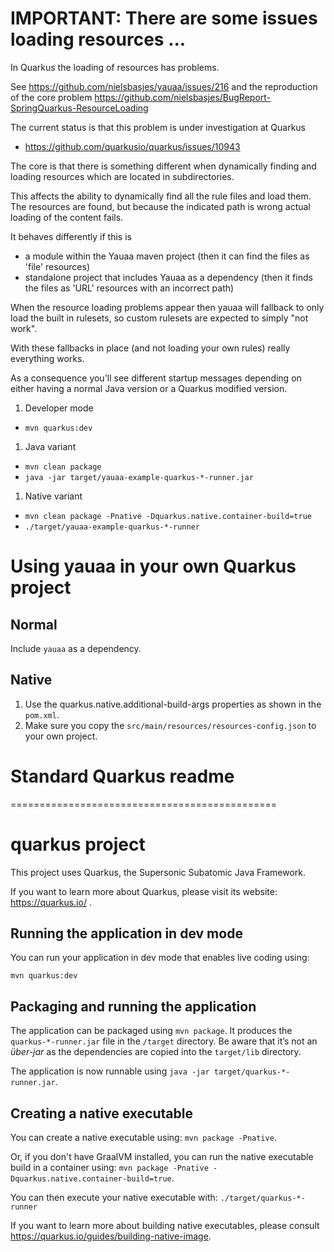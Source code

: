 # IMPORTANT: There are some issues loading resources ...
In Quarkus the loading of resources has problems.

See https://github.com/nielsbasjes/yauaa/issues/216 and the reproduction of
the core problem https://github.com/nielsbasjes/BugReport-SpringQuarkus-ResourceLoading

The current status is that this problem is under investigation at Quarkus
- https://github.com/quarkusio/quarkus/issues/10943

The core is that there is something different when dynamically finding and loading resources which are located in subdirectories.

This affects the ability to dynamically find all the rule files and load them.
The resources are found, but because the indicated path is wrong actual loading of the content fails.

It behaves differently if this is
- a module within the Yauaa maven project (then it can find the files as 'file' resources)
- standalone project that includes Yauaa as a dependency (then it finds the files as 'URL' resources with an incorrect path)

When the resource loading problems appear then yauaa will fallback to only load the built in rulesets, so custom rulesets are expected to simply "not work".

With these fallbacks in place (and not loading your own rules) really everything works.

As a consequence you'll see different startup messages depending on either having a normal Java version or a Quarkus modified version.

1. Developer mode
- `mvn quarkus:dev`
1. Java variant
- `mvn clean package`
- `java -jar target/yauaa-example-quarkus-*-runner.jar`
1. Native variant
- `mvn clean package -Pnative -Dquarkus.native.container-build=true`
- `./target/yauaa-example-quarkus-*-runner`

# Using yauaa in your own Quarkus project
## Normal
Include `yauaa` as a dependency.

## Native
1. Use the quarkus.native.additional-build-args properties as shown in the `pom.xml`.
1. Make sure you copy the `src/main/resources/resources-config.json` to your own project.

Standard Quarkus readme
========================

 ==============================================

# quarkus project

This project uses Quarkus, the Supersonic Subatomic Java Framework.

If you want to learn more about Quarkus, please visit its website: https://quarkus.io/ .

## Running the application in dev mode

You can run your application in dev mode that enables live coding using:
```
mvn quarkus:dev
```

## Packaging and running the application

The application can be packaged using `mvn package`.
It produces the `quarkus-*-runner.jar` file in the `/target` directory.
Be aware that it’s not an _über-jar_ as the dependencies are copied into the `target/lib` directory.

The application is now runnable using `java -jar target/quarkus-*-runner.jar`.

## Creating a native executable

You can create a native executable using: `mvn package -Pnative`.

Or, if you don't have GraalVM installed, you can run the native executable build in a container using: `mvn package -Pnative -Dquarkus.native.container-build=true`.

You can then execute your native executable with: `./target/quarkus-*-runner`

If you want to learn more about building native executables, please consult https://quarkus.io/guides/building-native-image.

<!--
  ~ Yet Another UserAgent Analyzer
  ~ Copyright (C) 2013-2024 Niels Basjes
  ~
  ~ Licensed under the Apache License, Version 2.0 (the "License");
  ~ you may not use this file except in compliance with the License.
  ~ You may obtain a copy of the License at
  ~
  ~ https://www.apache.org/licenses/LICENSE-2.0
  ~
  ~ Unless required by applicable law or agreed to in writing, software
  ~ distributed under the License is distributed on an "AS IS" BASIS,
  ~ WITHOUT WARRANTIES OR CONDITIONS OF ANY KIND, either express or implied.
  ~ See the License for the specific language governing permissions and
  ~ limitations under the License.
  -->
